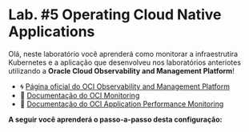 # Lab. #5 Operating Cloud Native Applications

Olá, neste laboratório você aprenderá como monitorar a infraestrutira Kubernetes e a aplicação que desenvolveu nos laboratórios anteriotes utilizando a **Oracle Cloud Observability and Management Platform**!

- 🌀 [Página oficial do OCI Observability and Management Platform](https://www.oracle.com/br/manageability/)
- 🧾 [Documentação do OCI Monitoring](https://docs.oracle.com/en-us/iaas/Content/Monitoring/Concepts/monitoringoverview.htm)
- 🧾 [Documentação do OCI Application Performance Monitoring](https://docs.oracle.com/pt-br/iaas/application-performance-monitoring/index.html)

**A seguir você aprenderá o passo-a-passo desta configuração:**
